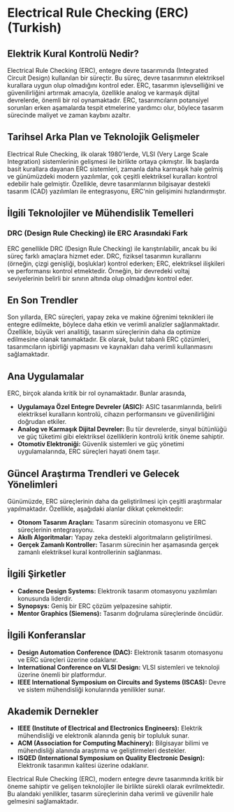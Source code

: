 # Electrical Rule Checking (ERC) (Turkish)

## Elektrik Kural Kontrolü Nedir?

Electrical Rule Checking (ERC), entegre devre tasarımında (Integrated Circuit Design) kullanılan bir süreçtir. Bu süreç, devre tasarımının elektriksel kurallara uygun olup olmadığını kontrol eder. ERC, tasarımın işlevselliğini ve güvenilirliğini artırmak amacıyla, özellikle analog ve karmaşık dijital devrelerde, önemli bir rol oynamaktadır. ERC, tasarımcıların potansiyel sorunları erken aşamalarda tespit etmelerine yardımcı olur, böylece tasarım sürecinde maliyet ve zaman kaybını azaltır.

## Tarihsel Arka Plan ve Teknolojik Gelişmeler

Electrical Rule Checking, ilk olarak 1980'lerde, VLSI (Very Large Scale Integration) sistemlerinin gelişmesi ile birlikte ortaya çıkmıştır. İlk başlarda basit kurallara dayanan ERC sistemleri, zamanla daha karmaşık hale gelmiş ve günümüzdeki modern yazılımlar, çok çeşitli elektriksel kuralları kontrol edebilir hale gelmiştir. Özellikle, devre tasarımlarının bilgisayar destekli tasarım (CAD) yazılımları ile entegrasyonu, ERC'nin gelişimini hızlandırmıştır.

## İlgili Teknolojiler ve Mühendislik Temelleri

### DRC (Design Rule Checking) ile ERC Arasındaki Fark

ERC genellikle DRC (Design Rule Checking) ile karıştırılabilir, ancak bu iki süreç farklı amaçlara hizmet eder. DRC, fiziksel tasarımın kurallarını (örneğin, çizgi genişliği, boşluklar) kontrol ederken; ERC, elektriksel ilişkileri ve performansı kontrol etmektedir. Örneğin, bir devredeki voltaj seviyelerinin belirli bir sınırın altında olup olmadığını kontrol eder.

## En Son Trendler

Son yıllarda, ERC süreçleri, yapay zeka ve makine öğrenimi teknikleri ile entegre edilmekte, böylece daha etkin ve verimli analizler sağlanmaktadır. Özellikle, büyük veri analitiği, tasarım süreçlerinin daha da optimize edilmesine olanak tanımaktadır. Ek olarak, bulut tabanlı ERC çözümleri, tasarımcıların işbirliği yapmasını ve kaynakları daha verimli kullanmasını sağlamaktadır.

## Ana Uygulamalar

ERC, birçok alanda kritik bir rol oynamaktadır. Bunlar arasında, 

- **Uygulamaya Özel Entegre Devreler (ASIC):** ASIC tasarımlarında, belirli elektriksel kuralların kontrolü, cihazın performansını ve güvenilirliğini doğrudan etkiler.
- **Analog ve Karmaşık Dijital Devreler:** Bu tür devrelerde, sinyal bütünlüğü ve güç tüketimi gibi elektriksel özelliklerin kontrolü kritik öneme sahiptir.
- **Otomotiv Elektroniği:** Güvenlik sistemleri ve güç yönetimi uygulamalarında, ERC süreçleri hayati önem taşır.

## Güncel Araştırma Trendleri ve Gelecek Yönelimleri

Günümüzde, ERC süreçlerinin daha da geliştirilmesi için çeşitli araştırmalar yapılmaktadır. Özellikle, aşağıdaki alanlar dikkat çekmektedir:

- **Otonom Tasarım Araçları:** Tasarım sürecinin otomasyonu ve ERC süreçlerinin entegrasyonu.
- **Akıllı Algoritmalar:** Yapay zeka destekli algoritmaların geliştirilmesi.
- **Gerçek Zamanlı Kontroller:** Tasarım sürecinin her aşamasında gerçek zamanlı elektriksel kural kontrollerinin sağlanması.

## İlgili Şirketler

- **Cadence Design Systems:** Elektronik tasarım otomasyonu yazılımları konusunda liderdir.
- **Synopsys:** Geniş bir ERC çözüm yelpazesine sahiptir.
- **Mentor Graphics (Siemens):** Tasarım doğrulama süreçlerinde öncüdür.

## İlgili Konferanslar

- **Design Automation Conference (DAC):** Elektronik tasarım otomasyonu ve ERC süreçleri üzerine odaklanır.
- **International Conference on VLSI Design:** VLSI sistemleri ve teknoloji üzerine önemli bir platformdur.
- **IEEE International Symposium on Circuits and Systems (ISCAS):** Devre ve sistem mühendisliği konularında yenilikler sunar.

## Akademik Dernekler

- **IEEE (Institute of Electrical and Electronics Engineers):** Elektrik mühendisliği ve elektronik alanında geniş bir topluluk sunar.
- **ACM (Association for Computing Machinery):** Bilgisayar bilimi ve mühendisliği alanında araştırma ve geliştirmeleri destekler.
- **ISQED (International Symposium on Quality Electronic Design):** Elektronik tasarımın kalitesi üzerine odaklanır.

Electrical Rule Checking (ERC), modern entegre devre tasarımında kritik bir öneme sahiptir ve gelişen teknolojiler ile birlikte sürekli olarak evrilmektedir. Bu alandaki yenilikler, tasarım süreçlerinin daha verimli ve güvenilir hale gelmesini sağlamaktadır.